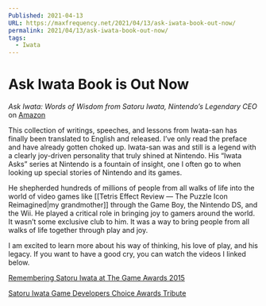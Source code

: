 ```yaml
---
Published: 2021-04-13
URL: https://maxfrequency.net/2021/04/13/ask-iwata-book-out-now/
permalink: 2021/04/13/ask-iwata-book-out-now/
tags:
  - Iwata
---
```

# Ask Iwata Book is Out Now

*Ask Iwata: Words of Wisdom from Satoru Iwata, Nintendo’s Legendary CEO* on [Amazon](https://www.amazon.com/dp/197472154X/)

This collection of writings, speeches, and lessons from Iwata-san has finally been translated to English and released. I’ve only read the preface and have already gotten choked up. Iwata-san was and still is a legend with a clearly joy-driven personality that truly shined at Nintendo. His “Iwata Asks” series at Nintendo is a fountain of insight, one I often go to when looking up special stories of Nintendo and its games.

He shepherded hundreds of millions of people from all walks of life into the world of video games like [[Tetris Effect Review — The Puzzle Icon Reimagined|my grandmother]] through the Game Boy, the Nintendo DS, and the Wii. He played a critical role in bringing joy to gamers around the world. It wasn’t some exclusive club to him. It was a way to bring people from all walks of life together through play and joy.

I am excited to learn more about his way of thinking, his love of play, and his legacy. If you want to have a good cry, you can watch the videos I linked below.

[Remembering Satoru Iwata at The Game Awards 2015](https://youtube.com/watch?v=x4WXkKQiEw8&t=3264)

[Satoru Iwata Game Developers Choice Awards Tribute](https://youtu.be/9YG9INjO91Y)